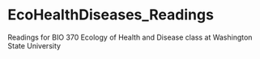 # EcoHealthDiseases_Readings
Readings for BIO 370 Ecology of Health and Disease class at Washington State University 
